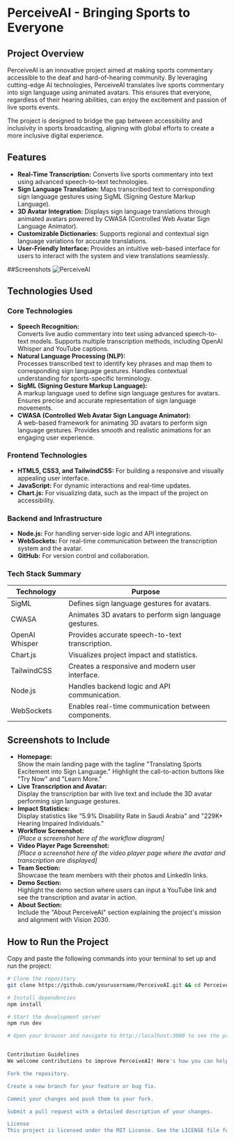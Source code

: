 # PerceiveAI - Bringing Sports to Everyone

## Project Overview
PerceiveAI is an innovative project aimed at making sports commentary accessible to the deaf and hard-of-hearing community. By leveraging cutting-edge AI technologies, PerceiveAI translates live sports commentary into sign language using animated avatars. This ensures that everyone, regardless of their hearing abilities, can enjoy the excitement and passion of live sports events.

The project is designed to bridge the gap between accessibility and inclusivity in sports broadcasting, aligning with global efforts to create a more inclusive digital experience.

## Features
- **Real-Time Transcription:** Converts live sports commentary into text using advanced speech-to-text technologies.
- **Sign Language Translation:** Maps transcribed text to corresponding sign language gestures using SigML (Signing Gesture Markup Language).
- **3D Avatar Integration:** Displays sign language translations through animated avatars powered by CWASA (Controlled Web Avatar Sign Language Animator).
- **Customizable Dictionaries:** Supports regional and contextual sign language variations for accurate translations.
- **User-Friendly Interface:** Provides an intuitive web-based interface for users to interact with the system and view translations seamlessly.

##Screenshots
![PerceiveAI](https://github.com/user-attachments/assets/fbffa61a-d7f0-4996-91d3-e46024df830b)

## Technologies Used



### Core Technologies
- **Speech Recognition:**  
  Converts live audio commentary into text using advanced speech-to-text models. Supports multiple transcription methods, including OpenAI Whisper and YouTube captions.
- **Natural Language Processing (NLP):**  
  Processes transcribed text to identify key phrases and map them to corresponding sign language gestures. Handles contextual understanding for sports-specific terminology.
- **SigML (Signing Gesture Markup Language):**  
  A markup language used to define sign language gestures for avatars. Ensures precise and accurate representation of sign language movements.
- **CWASA (Controlled Web Avatar Sign Language Animator):**  
  A web-based framework for animating 3D avatars to perform sign language gestures. Provides smooth and realistic animations for an engaging user experience.

### Frontend Technologies
- **HTML5, CSS3, and TailwindCSS:** For building a responsive and visually appealing user interface.
- **JavaScript:** For dynamic interactions and real-time updates.
- **Chart.js:** For visualizing data, such as the impact of the project on accessibility.

### Backend and Infrastructure
- **Node.js:** For handling server-side logic and API integrations.
- **WebSockets:** For real-time communication between the transcription system and the avatar.
- **GitHub:** For version control and collaboration.

### Tech Stack Summary
| Technology        | Purpose                                                             |
|-------------------|---------------------------------------------------------------------|
| SigML             | Defines sign language gestures for avatars.                         |
| CWASA             | Animates 3D avatars to perform sign language gestures.               |
| OpenAI Whisper    | Provides accurate speech-to-text transcription.                      |
| Chart.js          | Visualizes project impact and statistics.                           |
| TailwindCSS       | Creates a responsive and modern user interface.                     |
| Node.js           | Handles backend logic and API communication.                        |
| WebSockets        | Enables real-time communication between components.                 |

## Screenshots to Include
- **Homepage:**  
  Show the main landing page with the tagline "Translating Sports Excitement into Sign Language." Highlight the call-to-action buttons like "Try Now" and "Learn More."
- **Live Transcription and Avatar:**  
  Display the transcription bar with live text and include the 3D avatar performing sign language gestures.
- **Impact Statistics:**  
  Display statistics like "5.9% Disability Rate in Saudi Arabia" and "229K+ Hearing Impaired Individuals."
- **Workflow Screenshot:**  
  _[Place a screenshot here of the workflow diagram]_
- **Video Player Page Screenshot:**  
  _[Place a screenshot here of the video player page where the avatar and transcription are displayed]_
- **Team Section:**  
  Showcase the team members with their photos and LinkedIn links.
- **Demo Section:**  
  Highlight the demo section where users can input a YouTube link and see the transcription and avatar in action.
- **About Section:**  
  Include the "About PerceiveAI" section explaining the project's mission and alignment with Vision 2030.

## How to Run the Project
Copy and paste the following commands into your terminal to set up and run the project:

```bash
# Clone the repository
git clone https://github.com/yourusername/PerceiveAI.git && cd PerceiveAI

# Install dependencies
npm install

# Start the development server
npm run dev

# Open your browser and navigate to http://localhost:3000 to see the project in action.


Contribution Guidelines
We welcome contributions to improve PerceiveAI! Here's how you can help:

Fork the repository.

Create a new branch for your feature or bug fix.

Commit your changes and push them to your fork.

Submit a pull request with a detailed description of your changes.

License
This project is licensed under the MIT License. See the LICENSE file for more details.

